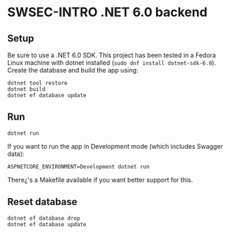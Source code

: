 # SWSEC-INTRO .NET 6.0 backend

## Setup

Be sure to use a .NET 6.0 SDK. This project has been tested in a Fedora Linux
machine with dotnet installed (`sudo dnf install dotnet-sdk-6.0`). Create the
database and build the app using:

```shell
dotnet tool restore
dotnet build
dotnet ef database update
```

## Run

```shell
dotnet run
```

If you want to run the app in Development mode (which includes Swagger data):

```shell
ASPNETCORE_ENVIRONMENT=Development dotnet run
```

There¿'s a Makefile available if you want better support for this.

## Reset database

```
dotnet ef database drop
dotnet ef database update
```

